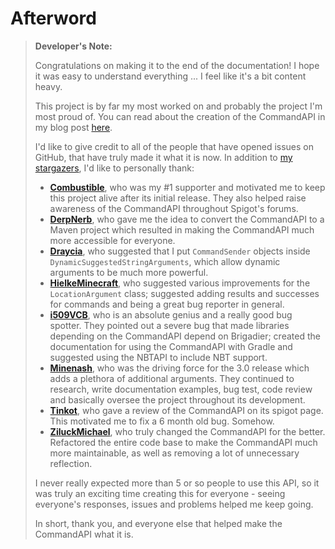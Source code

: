 # Afterword

> **Developer's Note:**
>
> Congratulations on making it to the end of the documentation! I hope it was easy to understand everything ... I feel like it's a bit content heavy.
>
> This project is by far my most worked on and probably the project I'm most proud of. You can read about the creation of the CommandAPI in my blog post [here](https://www.jorelsblog.co.uk/Creating-the-CommandAPI/).
>
> I'd like to give credit to all of the people that have opened issues on GitHub, that have truly made it what it is now. In addition to [my stargazers](https://github.com/JorelAli/1.13-Command-API/stargazers), I'd like to personally thank:
> - **[Combustible](https://github.com/Combustible)**, who was my #1 supporter and motivated me to keep this project alive after its initial release. They also helped raise awareness of the CommandAPI throughout Spigot's forums.
>- **[DerpNerb](https://github.com/DerpNerb)**, who gave me the idea to convert the CommandAPI to a Maven project which resulted in making the CommandAPI much more accessible for everyone.
> - **[Draycia](https://github.com/Draycia)**, who suggested that I put `CommandSender` objects inside `DynamicSuggestedStringArguments`, which allow dynamic arguments to be much more powerful.
> - **[HielkeMinecraft](https://github.com/HielkeMinecraft)**, who suggested various improvements for the `LocationArgument` class; suggested adding results and successes for commands and being a great bug reporter in general.
> - **[i509VCB](https://github.com/i509VCB)**, who is an absolute genius and a really good bug spotter. They pointed out a severe bug that made libraries depending on the CommandAPI depend on Brigadier; created the documentation for using the CommandAPI with Gradle and suggested using the NBTAPI to include NBT support.
> - **[Minenash](https://github.com/Minenash)**, who was the driving force for the 3.0 release which adds a plethora of additional arguments. They continued to research, write documentation examples, bug test, code review and basically oversee the project throughout its development.
> - **[Tinkot](https://github.com/Tinkot)**, who gave a review of the CommandAPI on its spigot page. This motivated me to fix a 6 month old bug. Somehow.
> - **[ZiluckMichael](https://github.com/ZiluckMichael)**, who truly changed the CommandAPI for the better. Refactored the entire code base to make the CommandAPI much more maintainable, as well as removing a lot of unnecessary reflection.
>
> I never really expected more than 5 or so people to use this API, so it was truly an exciting time creating this for everyone - seeing everyone's responses, issues and problems helped me keep going.
>
> In short, thank you, and everyone else that helped make the CommandAPI what it is.
